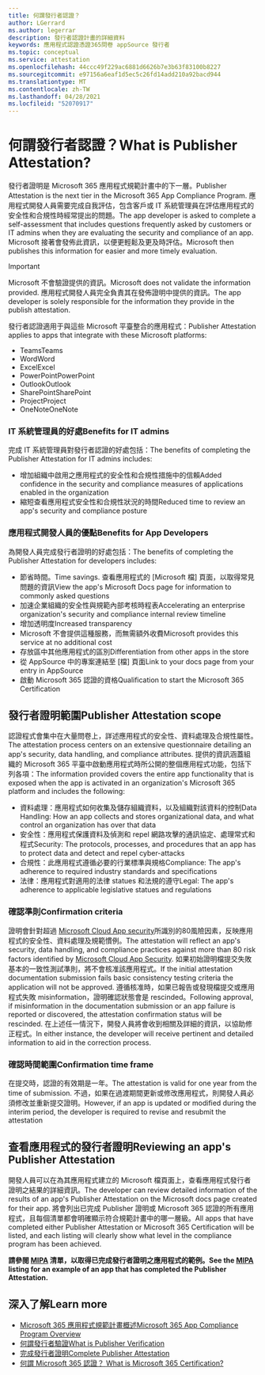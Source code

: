 ```yaml
---
title: 何謂發行者認證？
author: LGerrard
ms.author: legerrar
description: 發行者認證計畫的詳細資料
keywords: 應用程式認證憑證365問卷 appSource 發行者
ms.topic: conceptual
ms.service: attestation
ms.openlocfilehash: 44ccc49f229ac6881d6626b7e3b63f83100b8227
ms.sourcegitcommit: e97156a6eaf1d5ec5c26fd14add210a92bacd944
ms.translationtype: MT
ms.contentlocale: zh-TW
ms.lasthandoff: 04/28/2021
ms.locfileid: "52070917"
---
```

# <a name="what-is-publisher-attestation"></a><span data-ttu-id="60929-104">何謂發行者認證？</span><span class="sxs-lookup"><span data-stu-id="60929-104">What is Publisher Attestation?</span></span>

<span data-ttu-id="60929-105">發行者證明是 Microsoft 365 應用程式規範計畫中的下一層。</span><span class="sxs-lookup"><span data-stu-id="60929-105">Publisher Attestation is the next tier in the Microsoft 365 App Compliance Program.</span></span> <span data-ttu-id="60929-106">應用程式開發人員需要完成自我評估，包含客戶或 IT 系統管理員在評估應用程式的安全性和合規性時經常提出的問題。</span><span class="sxs-lookup"><span data-stu-id="60929-106">The app developer is asked to complete a self-assessment that includes questions frequently asked by customers or IT admins when they are evaluating the security and compliance of an app.</span></span> <span data-ttu-id="60929-107">Microsoft 接著會發佈此資訊，以便更輕鬆及更及時評估。</span><span class="sxs-lookup"><span data-stu-id="60929-107">Microsoft then publishes this information for easier and more timely evaluation.</span></span>

> [!IMPORTANT]
> <span data-ttu-id="60929-108">Microsoft 不會驗證提供的資訊。</span><span class="sxs-lookup"><span data-stu-id="60929-108">Microsoft does not validate the information provided.</span></span> <span data-ttu-id="60929-109">應用程式開發人員完全負責其在發佈證明中提供的資訊。</span><span class="sxs-lookup"><span data-stu-id="60929-109">The app developer is solely responsible for the information they provide in the publish attestation.</span></span> 

<span data-ttu-id="60929-110">發行者認證適用于與這些 Microsoft 平臺整合的應用程式：</span><span class="sxs-lookup"><span data-stu-id="60929-110">Publisher Attestation applies to apps that integrate with these Microsoft platforms:</span></span>
- <span data-ttu-id="60929-111">Teams</span><span class="sxs-lookup"><span data-stu-id="60929-111">Teams</span></span>
- <span data-ttu-id="60929-112">Word</span><span class="sxs-lookup"><span data-stu-id="60929-112">Word</span></span>
- <span data-ttu-id="60929-113">Excel</span><span class="sxs-lookup"><span data-stu-id="60929-113">Excel</span></span>
- <span data-ttu-id="60929-114">PowerPoint</span><span class="sxs-lookup"><span data-stu-id="60929-114">PowerPoint</span></span> 
- <span data-ttu-id="60929-115">Outlook</span><span class="sxs-lookup"><span data-stu-id="60929-115">Outlook</span></span>
- <span data-ttu-id="60929-116">SharePoint</span><span class="sxs-lookup"><span data-stu-id="60929-116">SharePoint</span></span>
- <span data-ttu-id="60929-117">Project</span><span class="sxs-lookup"><span data-stu-id="60929-117">Project</span></span>
- <span data-ttu-id="60929-118">OneNote</span><span class="sxs-lookup"><span data-stu-id="60929-118">OneNote</span></span>

### <a name="benefits-for-it-admins"></a><span data-ttu-id="60929-119">IT 系統管理員的好處</span><span class="sxs-lookup"><span data-stu-id="60929-119">Benefits for IT admins</span></span>
<span data-ttu-id="60929-120">完成 IT 系統管理員對發行者認證的好處包括：</span><span class="sxs-lookup"><span data-stu-id="60929-120">The benefits of completing the Publisher Attestation for IT admins includes:</span></span>
-   <span data-ttu-id="60929-121">增加組織中啟用之應用程式的安全性和合規性措施中的信賴</span><span class="sxs-lookup"><span data-stu-id="60929-121">Added confidence in the security and compliance measures of applications enabled in the organization</span></span>
-   <span data-ttu-id="60929-122">縮短查看應用程式安全性和合規性狀況的時間</span><span class="sxs-lookup"><span data-stu-id="60929-122">Reduced time to review an app's security and compliance posture</span></span>

### <a name="benefits-for-app-developers"></a><span data-ttu-id="60929-123">應用程式開發人員的優點</span><span class="sxs-lookup"><span data-stu-id="60929-123">Benefits for App Developers</span></span> 
<span data-ttu-id="60929-124">為開發人員完成發行者證明的好處包括：</span><span class="sxs-lookup"><span data-stu-id="60929-124">The benefits of completing the Publisher Attestation for developers includes:</span></span> 
-   <span data-ttu-id="60929-125">節省時間。</span><span class="sxs-lookup"><span data-stu-id="60929-125">Time savings.</span></span> <span data-ttu-id="60929-126">查看應用程式的 [Microsoft 檔] 頁面，以取得常見問題的資訊</span><span class="sxs-lookup"><span data-stu-id="60929-126">View the app's Microsoft Docs page for information to commonly asked questions</span></span>
-   <span data-ttu-id="60929-127">加速企業組織的安全性與規範內部考核時程表</span><span class="sxs-lookup"><span data-stu-id="60929-127">Accelerating an enterprise organization's security and compliance internal review timeline</span></span>
-   <span data-ttu-id="60929-128">增加透明度</span><span class="sxs-lookup"><span data-stu-id="60929-128">Increased transparency</span></span>
- <span data-ttu-id="60929-129">Microsoft 不會提供這種服務，而無需額外收費</span><span class="sxs-lookup"><span data-stu-id="60929-129">Microsoft provides this service at no additional cost</span></span>
-   <span data-ttu-id="60929-130">存放區中其他應用程式的區別</span><span class="sxs-lookup"><span data-stu-id="60929-130">Differentiation from other apps in the store</span></span>
-   <span data-ttu-id="60929-131">從 AppSource 中的專案連結至 [檔] 頁面</span><span class="sxs-lookup"><span data-stu-id="60929-131">Link to your docs page from your entry in AppSource</span></span>
-   <span data-ttu-id="60929-132">啟動 Microsoft 365 認證的資格</span><span class="sxs-lookup"><span data-stu-id="60929-132">Qualification to start the Microsoft 365 Certification</span></span>


## <a name="publisher-attestation-scope"></a><span data-ttu-id="60929-133">發行者證明範圍</span><span class="sxs-lookup"><span data-stu-id="60929-133">Publisher Attestation scope</span></span>

<span data-ttu-id="60929-134">認證程式會集中在大量問卷上，詳述應用程式的安全性、資料處理及合規性屬性。</span><span class="sxs-lookup"><span data-stu-id="60929-134">The attestation process centers on an extensive questionnaire detailing an app's security, data handling, and compliance attributes.</span></span> <span data-ttu-id="60929-135">提供的資訊涵蓋組織的 Microsoft 365 平臺中啟動應用程式時所公開的整個應用程式功能，包括下列各項：</span><span class="sxs-lookup"><span data-stu-id="60929-135">The information provided covers the entire app functionality that is exposed when the app is activated in an organization's Microsoft 365 platform and includes the following:</span></span>

- <span data-ttu-id="60929-136">資料處理：應用程式如何收集及儲存組織資料，以及組織對該資料的控制</span><span class="sxs-lookup"><span data-stu-id="60929-136">Data Handling: How an app collects and stores organizational data, and what control an organization has over that data</span></span>
- <span data-ttu-id="60929-137">安全性：應用程式保護資料及偵測和 repel 網路攻擊的通訊協定、處理常式和程式</span><span class="sxs-lookup"><span data-stu-id="60929-137">Security: The protocols, processes, and procedures that an app has to protect data and detect and repel cyber-attacks</span></span>
- <span data-ttu-id="60929-138">合規性：此應用程式遵循必要的行業標準與規格</span><span class="sxs-lookup"><span data-stu-id="60929-138">Compliance: The app's adherence to required industry standards and specifications</span></span>
- <span data-ttu-id="60929-139">法律：應用程式對適用的法律 statues 和法規的遵守</span><span class="sxs-lookup"><span data-stu-id="60929-139">Legal: The app's adherence to applicable legislative statues and regulations</span></span>

### <a name="confirmation-criteria"></a><span data-ttu-id="60929-140">確認準則</span><span class="sxs-lookup"><span data-stu-id="60929-140">Confirmation criteria</span></span>

<span data-ttu-id="60929-141">證明會針對超過 [Microsoft Cloud App security](https://www.microsoft.com/microsoft-365/enterprise-mobility-security/cloud-app-security)所識別的80風險因素，反映應用程式的安全性、資料處理及規範慣例。</span><span class="sxs-lookup"><span data-stu-id="60929-141">The attestation will reflect an app's security, data handling, and compliance practices against more than 80 risk factors identified by [Microsoft Cloud App Security](https://www.microsoft.com/microsoft-365/enterprise-mobility-security/cloud-app-security).</span></span> <span data-ttu-id="60929-142">如果初始證明檔提交失敗基本的一致性測試準則，將不會核准該應用程式。</span><span class="sxs-lookup"><span data-stu-id="60929-142">If the initial attestation documentation submission fails basic consistency testing criteria the application will not be approved.</span></span> <span data-ttu-id="60929-143">遵循核准時，如果已報告或發現檔提交或應用程式失敗 misinformation，證明確認狀態會是 rescinded。</span><span class="sxs-lookup"><span data-stu-id="60929-143">Following approval, if misinformation in the documentation submission or an app failure is reported or discovered, the attestation confirmation status will be rescinded.</span></span> <span data-ttu-id="60929-144">在上述任一情況下，開發人員將會收到相關及詳細的資訊，以協助修正程式。</span><span class="sxs-lookup"><span data-stu-id="60929-144">In either instance, the developer will receive pertinent and detailed information to aid in the correction process.</span></span>

### <a name="confirmation-time-frame"></a><span data-ttu-id="60929-145">確認時間範圍</span><span class="sxs-lookup"><span data-stu-id="60929-145">Confirmation time frame</span></span>

<span data-ttu-id="60929-146">在提交時，認證的有效期是一年。</span><span class="sxs-lookup"><span data-stu-id="60929-146">The attestation is valid for one year from the time of submission.</span></span> <span data-ttu-id="60929-147">不過，如果在過渡期間更新或修改應用程式，則開發人員必須修改並重新提交證明。</span><span class="sxs-lookup"><span data-stu-id="60929-147">However, if an app is updated or modified during the interim period, the developer is required to revise and resubmit the attestation</span></span>

## <a name="reviewing-an-apps-publisher-attestation"></a><span data-ttu-id="60929-148">查看應用程式的發行者證明</span><span class="sxs-lookup"><span data-stu-id="60929-148">Reviewing an app's Publisher Attestation</span></span>

<span data-ttu-id="60929-149">開發人員可以在為其應用程式建立的 Microsoft 檔頁面上，查看應用程式發行者證明之結果的詳細資訊。</span><span class="sxs-lookup"><span data-stu-id="60929-149">The developer can review detailed information of the results of an app's Publisher Attestation on the Microsoft docs page created for their app.</span></span> <span data-ttu-id="60929-150">將會列出已完成 Publisher 證明或 Microsoft 365 認證的所有應用程式，且每個清單都會明確顯示符合規範計畫中的哪一層級。</span><span class="sxs-lookup"><span data-stu-id="60929-150">All apps that have completed either Publisher Attestation or Microsoft 365 Certification will be listed, and each listing will clearly show what level in the compliance program has been achieved.</span></span>

<span data-ttu-id="60929-151">**請參閱 [MIPA](https://docs.microsoft.com/microsoft-365-app-certification/teams/iglobe-mipa-your-personal-assistant?pivots=mcas) 清單，以取得已完成發行者證明之應用程式的範例。**</span><span class="sxs-lookup"><span data-stu-id="60929-151">**See the [MIPA](https://docs.microsoft.com/microsoft-365-app-certification/teams/iglobe-mipa-your-personal-assistant?pivots=mcas) listing for an example of an app that has completed the Publisher Attestation.**</span></span> 

## <a name="learn-more"></a><span data-ttu-id="60929-152">深入了解</span><span class="sxs-lookup"><span data-stu-id="60929-152">Learn more</span></span>

* [<span data-ttu-id="60929-153">Microsoft 365 應用程式規範計畫概述</span><span class="sxs-lookup"><span data-stu-id="60929-153">Microsoft 365 App Compliance Program Overview</span></span>](~/overview.md)
* [<span data-ttu-id="60929-154">何謂發行者驗證</span><span class="sxs-lookup"><span data-stu-id="60929-154">What is Publisher Verification</span></span>](https://docs.microsoft.com/azure/active-directory/develop/publisher-verification-overview)
* [<span data-ttu-id="60929-155">完成發行者證明</span><span class="sxs-lookup"><span data-stu-id="60929-155">Complete Publisher Attestation</span></span>](~/docs/attestation.md)  
* [<span data-ttu-id="60929-156">何謂 Microsoft 365 認證？ </span><span class="sxs-lookup"><span data-stu-id="60929-156">What is Microsoft 365 Certification? </span></span>](~/docs/enterprise-app-certification-guide.md)
